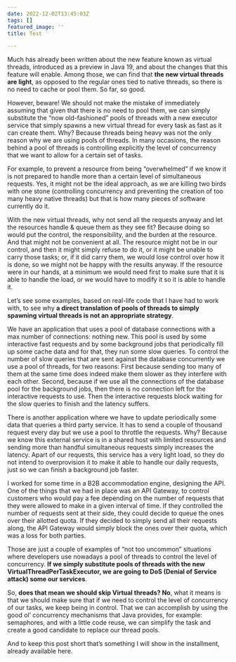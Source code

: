 ```yaml
---
date: 2022-12-02T13:45:03Z
tags: []
featured_image: ''
title: Test

---
```

Much has already been written about the new feature known as virtual threads, introduced as a preview in Java 19, and about the changes that this feature will enable. Among those, we can find that **the new virtual threads are light**, as opposed to the regular ones tied to native threads, so there is no need to cache or pool them. So far, so good.

However, beware! We should not make the mistake of immediately assuming that given that there is no need to pool them, we can simply substitute the “now old-fashioned” pools of threads with a new executor service that simply spawns a new virtual thread for every task as fast as it can create them. Why? Because threads being heavy was not the only reason why we are using pools of threads. In many occasions, the reason behind a pool of threads is controlling explicitly the level of concurrency that we want to allow for a certain set of tasks.

For example, to prevent a resource from being “overwhelmed” if we know it is not prepared to handle more than a certain level of simultaneous requests. Yes, it might not be the ideal approach, as we are killing two birds with one stone (controlling concurrency and preventing the creation of too many heavy native threads) but that is how many pieces of software currently do it.

With the new virtual threads, why not send all the requests anyway and let the resources handle & queue them as they see fit? Because doing so would put the control, the responsibility, and the burden at the resource. And that might not be convenient at all. The resource might not be in our control, and then it might simply refuse to do it, or it might be unable to carry those tasks; or, if it did carry them, we would lose control over how it is done, so we might not be happy with the results anyway. If the resource were in our hands, at a minimum we would need first to make sure that it is able to handle the load, or we would have to modify it so it is able to handle it.

Let’s see some examples, based on real-life code that I have had to work with, to see why **a direct translation of pools of threads to simply spawning virtual threads is not an appropriate strategy**.

We have an application that uses a pool of database connections with a max number of connections: nothing new. This pool is used by some interactive fast requests and by some background jobs that periodically fill up some cache data and for that, they run some slow queries. To control the number of slow queries that are sent against the database concurrently we use a pool of threads, for two reasons: First because sending too many of them at the same time does indeed make them slower as they interfere with each other. Second, because if we use all the connections of the database pool for the background jobs, then there is no connection left for the interactive requests to use. Then the interactive requests block waiting for the slow queries to finish and the latency suffers.

There is another application where we have to update periodically some data that queries a third party service. It has to send a couple of thousand request every day but we use a pool to throttle the requests. Why? Because we know this external service is in a shared host with limited resources and sending more than handful simultaneous requests simply increases the latency. Apart of our requests, this service has a very light load, so they do not intend to overprovision it to make it able to handle our daily requests, just so we can finish a background job faster.

I worked for some time in a B2B accommodation engine, designing the API. One of the things that we had in place was an API Gateway, to control customers who would pay a fee depending on the number of requests that they were allowed to make in a given interval of time. If they controlled the number of requests sent at their side, they could decide to queue the ones over their allotted quota. If they decided to simply send all their requests along, the API Gateway would simply block the ones over their quota, which was a loss for both parties.

Those are just a couple of examples of “not too uncommon” situations where developers use nowadays a pool of threads to control the level of concurrency. **If we simply substitute pools of threads with the new VirtualThreadPerTaskExecutor, we are going to DoS (Denial of Service attack) some our services**.

So, **does that mean we should skip Virtual threads? No**, what it means is that we should make sure that if we need to control the level of concurrency of our tasks, we keep being in control. That we can accomplish by using the good ol’ concurrency mechanisms that Java provides, for example: semaphores, and with a little code reuse, we can simplify the task and create a good candidate to replace our thread pools.

And to keep this post short that’s something I will show in the installment, already available here.